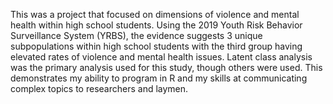 This was a project that focused on dimensions of violence and mental health within high school students. 
Using the 2019 Youth Risk Behavior Surveillance System (YRBS), the evidence suggests 3 unique subpopulations within high school students with the third group having elevated rates of violence and mental health issues. Latent class analysis was the primary analysis used for this study, though others were used.
This demonstrates my ability to program in R and my skills at communicating complex topics to researchers and laymen.
